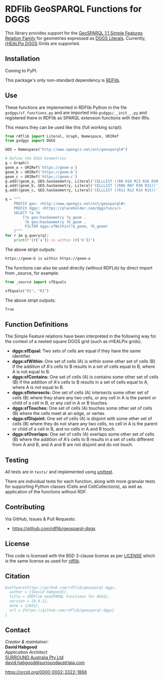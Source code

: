 # RDFlib GeoSPARQL Functions for DGGS

This library provides support for the [GeoSPARQL 1.1 Simple Features Relation Family](https://opengeospatial.github.io/ogc-geosparql/geosparql11/spec.html#_simple_features_relation_family_relation_familysimple_features)
for geometries expressed as [DGGS Literals](https://opengeospatial.github.io/ogc-geosparql/geosparql11/spec.html#_rdfs_datatype_geodggsliteral).
Currently, [rHEALPix DGGS](https://iopscience.iop.org/article/10.1088/1755-1315/34/1/012012/pdf) Grids are supported.  

## Installation 
Coming to PyPI.

This package's only non-standard dependency is [RDFlib](https://pypi.org/project/rdflib/).

## Use
These functions are implemented in RDFlib Python in the file `gsdggs/sf_functions.py` and are imported into `gsdggs/__init__.py` and registered there in RDFlib as SPARQL extension functions with their IRIs.

This means they can be used like this (full working script):

```python
from rdflib import Literal, Graph, Namespace, URIRef
from gsdggs import DGGS

GEO = Namespace("http://www.opengis.net/ont/geosparql#")

# Define the DGGS Geometries
g = Graph()
geom_a = URIRef('https://geom-a')
geom_b = URIRef('https://geom-b')
geom_c = URIRef('https://geom-c')
g.add((geom_a, GEO.hasGeometry, Literal('CELLLIST ((R0 R10 R13 R16 R30 R31 R32 R40))')))
g.add((geom_b, GEO.hasGeometry, Literal('CELLLIST ((R06 R07 R30 R31))')))
g.add((geom_c, GEO.hasGeometry, Literal('CELLLIST ((R11 R12 R14 R15))')))

q = """
    PREFIX geo: <http://www.opengis.net/ont/geosparql#>
    PREFIX dggs: <https://placeholder.com/dggsfuncs/>
    SELECT ?a ?b 
        {?a geo:hasGeometry ?a_geom .
         ?b geo:hasGeometry ?b_geom .
         FILTER dggs:sfWithin(?a_geom, ?b_geom)
    }"""
for r in g.query(q):
    print(f"{r['a']} is within {r['b']}")
```
The above stript outputs:

```bash
https://geom-b is within https://geom-a
```

The functions can also be used directly (without RDFLib) by direct import from _source, for example:
```python
from _source import sfEquals

sfEquals("R1", "R1")
```
The above stript outputs:

```bash
True
```
## Function Definitions
The Simple Feature relations have been interpreted in the following way for the context of a nested square DGGS grid (such as rHEALPix grids).  

* **dggs:sfEqual:** Two sets of cells are equal if they have the same identifier.  
* **dggs:sfWithin:** One set of cells (A) is within some other set of cells (B) if the addition of A's cells to B results in a set of cells equal to B, where A is not equal to B.  
* **dggs:sfContains:** One set of cells (A) is contains some other set of cells (B) if the addition of A's cells to B results in a set of cells equal to A, where A is not equal to B.  
* **dggs:sfIntersects:** One set of cells (A) intersects some other set of cells (B) where they share any two cells, or any cell in A is the parent or child of a cell in B, or any cell in A or B touches.  
* **dggs:sfTouches:** One set of cells (A) touches some other set of cells (B) where the cells meet at an edge, or vertex.  
* **dggs:sfDisjoint:** One set of cells (A) is disjoint with some other set of cells (B) where they do not share any two cells, no cell in A is the parent or child of a cell in B, and no cells in A and B touch.  
* **dggs:sfOverlaps:** One set of cells (A) overlaps some other set of cells (B) where the addition of A's cells to B results in a set of cells different from A and B, and A and B are not disjoint and do not touch.

## Testing
All tests are in `tests/` and implemented using [unittest](http://docs.python.org/library/unittest.html).

There are individual tests for each function, along with more granular tests for supporting Python classes (Cells and CellCollections), as well as application of the functions without RDF. 

## Contributing
Via GitHub, Issues & Pull Requests: 

* <https://github.com/rdflib/geosparql-dggs>

## License
This code is licensed with the BSD 3-clause license as per [LICENSE](LICENSE) which is the same license as used for [rdflib](https://pypi.org/project/rdflib/).

## Citation
```bibtex
@software{https://github.com/rdflib/geosparql-dggs,
  author = {{David Habgood}},
  title = {RDFlib GeoSPARQL Functions for DGGS},
  version = {0.0.1},
  date = {2021},
  url = {https://github.com/rdflib/geosparql-dggs}
}
```

## Contact
_Creator & maintainer:_  
**David Habgood**  
_Application Architect_  
[SURROUND Australia Pty Ltd](https://surroundaustralia.com)  
<david.habgood@surroundaustrlaia.com>  

https://orcid.org/0000-0002-3322-1868
